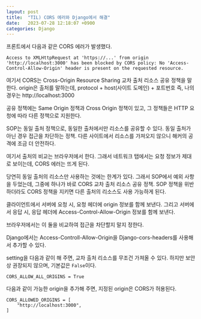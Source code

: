 ```yaml
---
layout: post
title:  "TIL) CORS 에러와 Django에서 해결"
date:   2023-07-28 12:18:07 +0900
categories: Django
---
```


프론트에서 다음과 같은 CORS 에러가 발생했다.

```
Access to XMLHttpRequest at 'https://...' from origin 'http://localhost:3000' has been blocked by CORS policy: No 'Access-Control-Allow-Origin' header is present on the requested resource.
```

여기서 CORS는 Cross-Origin Resource Sharing 교차 출처 리소스 공유 정책을 말한다.
origin은 출처를 말하는데, protocol + host(사이트 도메인) + 포트번호
즉, 나의 경우는 http://localhost:3000


공유 정책에는 Same Origin 정책과 Cross Origin 	정책이 있고, 그 정책들은 HTTP 요청에 따라 다른 정책으로 지원한다.

SOP는 동일 출처 정책으로, 동일한 출처에서만 리소스를 공유할 수 있다. 동일 출처가 아닌 경우 접근을 차단하는 정책. 다른 사이트에서 리소스를 가져오지 않으니 해커의 공격에 조금 더 안전하다.

여기서 출처의 비교는 브라우저에서 한다. 그래서 네트워크 탭에서는 요청 정보가 제대로 보이는데, CORS 에러는 뜨게 된다.




당연히 동일 출처의 리소스만 사용하는 것에는 한계가 있다. 그래서 SOP에서 예외 사항을 두었는데, 그중에 하나가 바로 CORS 교차 출처 리소스 공유 정책.
SOP 정책을 위반하더라도 CORS 정책을 지키면 다른 출처의 리소스도 사용 가능하게 된다.


클라이언트에서 서버에 요청 시, 요청 헤더에 origin 정보를 함께 보낸다. 그리고 서버에서 응답 시, 응답 헤더에 Access-Control-Allow-Origin 정보를 함께 보낸다.

브라우저에서는 이 둘을 비교하여 접근을 차단할지 말지 정한다.



Django에서는 Access-Controll-Allow-Origin을 Django-cors-headers를 사용해서 추가할 수 있다.

setting을 다음과 같이 해 주면, 교차 출처 리소스를 무조건 가져올 수 있다. 하지만 보안상 권장되지 않으며, 기본값은 `False`이다.
```
CORS_ALLOW_ALL_ORIGINS = True
```

다음과 같이 가능한 origin을 추가해 주면, 지정된 origin은 CORS가 허용된다.

```
CORS_ALLOWED_ORIGINS = [
    "http://localhost:3000",
]
```

